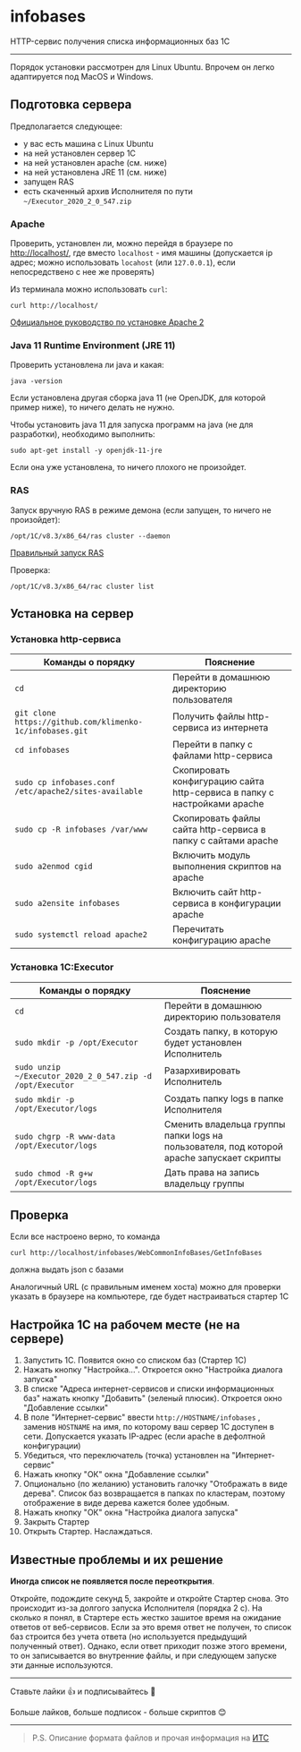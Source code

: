 # infobases
HTTP-сервис получения списка информационных баз 1С 

---

Порядок установки рассмотрен для Linux Ubuntu. Впрочем он легко адаптируется под MacOS и Windows.

## Подготовка сервера

Предполагается следующее:
 - у вас есть машина с Linux Ubuntu
 - на ней установлен сервер 1С
 - на ней установлен apache (см. ниже)
 - на ней установлена JRE 11 (см. ниже)
 - запущен RAS
 - есть скаченный архив Исполнителя по пути `~/Executor_2020_2_0_547.zip`
 
### Apache

Проверить, установлен ли, можно перейдя в браузере по [http://localhost/](http://localhost/), где вместо `localhost` - имя машины (допускается ip адрес; можно использовать `locahost` (или `127.0.0.1`), если непосредствено с нее же проверять)

Из терминала можно использовать `curl`:
```
curl http://localhost/
```

[Официальное руководство по установке Apache 2](https://help.ubuntu.ru/wiki/руководство_по_ubuntu_server/web_сервера/httpd_apache2_web_server) 

### Java 11 Runtime Environment (JRE 11)

Проверить установлена ли java и какая:
```
java -version
```
Если установлена другая сборка java 11 (не OpenJDK, для которой пример ниже), то ничего делать не нужно.

Чтобы установить java 11 для запуска программ на java (не для разработки), необходимо выполнить:
```
sudo apt-get install -y openjdk-11-jre
```
Если она уже установлена, то ничего плохого не произойдет.

### RAS

Запуск вручную RAS в режиме демона (если запущен, то ничего не произойдет):
```
/opt/1C/v8.3/x86_64/ras cluster --daemon
```
[Правильный запуск RAS](https://its.1c.ru/db/freshex3#content:288:hdoc:_top:ras)

Проверка:
```
/opt/1C/v8.3/x86_64/rac cluster list
```

## Установка на сервер

### Установка http-сервиса

Команды о порядку| Пояснение
---|---
`cd` | Перейти в домашнюю директорию пользователя
`git clone https://github.com/klimenko-1c/infobases.git` | Получить файлы http-сервиса из интернета
`cd infobases` | Перейти в папку с файлами http-сервиса
`sudo cp infobases.conf /etc/apache2/sites-available` | Скопировать конфигурацию сайта http-сервиса в папку с настройками apache
`sudo cp -R infobases /var/www` | Скопировать файлы сайта http-сервиса в папку с сайтами apache
`sudo a2enmod cgid` | Включить модуль выполнения скриптов на apache
`sudo a2ensite infobases` | Включить сайт http-сервиса в конфигурации apache
`sudo systemctl reload apache2` | Перечитать конфигурацию apache

### Установка 1C:Executor
Команды о порядку| Пояснение
---|---
`cd` | Перейти в домашнюю директорию пользователя
`sudo mkdir -p /opt/Executor` | Создать папку, в которую будет установлен Исполнитель
`sudo unzip ~/Executor_2020_2_0_547.zip -d /opt/Executor` | Разархивировать Исполнитель
`sudo mkdir -p /opt/Executor/logs` | Создать папку logs в папке Исполнителя
`sudo chgrp -R www-data /opt/Executor/logs` | Сменить владельца группы папки logs на пользователя, под которой apache запускает скрипты
`sudo chmod -R g+w /opt/Executor/logs` | Дать права на запись владельцу группы

## Проверка

Если все настроено верно, то команда
```
curl http://localhost/infobases/WebCommonInfoBases/GetInfoBases
```
должна выдать json с базами

Аналогичный URL (с правильным именем хоста) можно для проверки указать в браузере на компьютере, где будет настраиваться стартер 1С

## Настройка 1С на рабочем месте (не на сервере)

1. Запустить 1С. Появится окно со списком баз (Стартер 1С)
2. Нажать кнопку "Настройка...". Откроется окно "Настройка диалога запуска"
3. В списке "Адреса интернет-сервисов и списки информационных баз" нажать кнопку "Добавить" (зеленый плюсик). Откроется окно "Добавление ссылки"
4. В поле "Интернет-сервис" ввести `http://HOSTNAME/infobases` , заменив `HOSTNAME` на имя, по которому ваш сервер 1С доступен в сети. Допускается указать IP-адрес (если apache в дефолтной конфигурации)
5. Убедиться, что переключатель (точка) установлен на "Интернет-сервис"
6. Нажать кнопку "ОК" окна "Добавление ссылки"
7. Опционально (по желанию) установить галочку "Отображать в виде дерева". Список баз возвращается в папках по кластерам, поэтому отображение в виде дерева кажется более удобным.
7. Нажать кнопку "ОК" окна "Настройка диалога запуска"
8. Закрыть Стартер
9. Открыть Стартер. Наслаждаться.

## Известные проблемы и их решение
**Иногда список не появляется после переоткрытия**.

Откройте, подождите секунд 5, закройте и откройте Стартер снова. Это происходит из-за долгого запуска Исполнителя (порядка 2 с). На сколько я понял, в Стартере есть жестко зашитое время на ожидание ответов от веб-сервисов. Если за это время ответ не получен, то список баз строится без учета ответа (но используется предыдущий полученный ответ). Однако, если ответ приходит позже этого времени, то он записывается во внутренние файлы, и при следующем запуске эти данные используются.

---

Ставьте лайки 👍 и подписывайтесь 🔔

Больше лайков, больше подписок - больше скриптов 😊

---
> P.S. Описание формата файлов и прочая информация на [ИТС](https://its.1c.ru/db/v8317doc#bookmark:adm:TI000000422)
